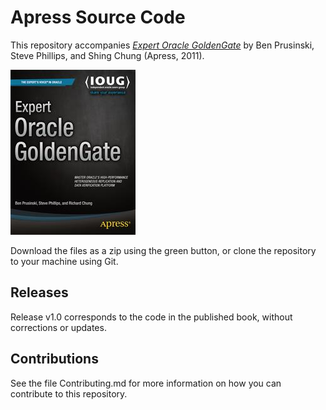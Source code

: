 # Apress Source Code

This repository accompanies [*Expert Oracle GoldenGate*](http://www.apress.com/9781430235668) by Ben Prusinski, Steve Phillips, and Shing Chung (Apress, 2011).

![Cover image](9781430235668.jpg)

Download the files as a zip using the green button, or clone the repository to your machine using Git.

## Releases

Release v1.0 corresponds to the code in the published book, without corrections or updates.

## Contributions

See the file Contributing.md for more information on how you can contribute to this repository.
